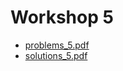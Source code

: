 # Workshop 5

+ [problems_5.pdf](https://github.com/ChrisLinn/comp90054-cheat/blob/master/workshops/5/problems_5.pdf?raw=true)
+ [solutions_5.pdf](https://github.com/ChrisLinn/comp90054-cheat/blob/master/workshops/5/solutions_5.pdf?raw=true)

